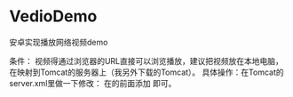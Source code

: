 # VedioDemo
安卓实现播放网络视频demo

条件：
视频得通过浏览器的URL直接可以浏览播放，建议把视频放在本地电脑，在映射到Tomcat的服务器上（我另外下载的Tomcat）。
具体操作：在Tomcat的server.xml里做一下修改： 
在</Host>的前面添加  <Context path="/PersonalHomePage" docBase="D:\PersonalHomePage" debug="0" reloadable="true" /> 即可。

